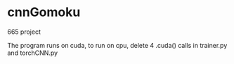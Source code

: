 # cnnGomoku
665 project

The program runs on cuda, to run on cpu, delete 4 .cuda() calls in trainer.py and torchCNN.py
